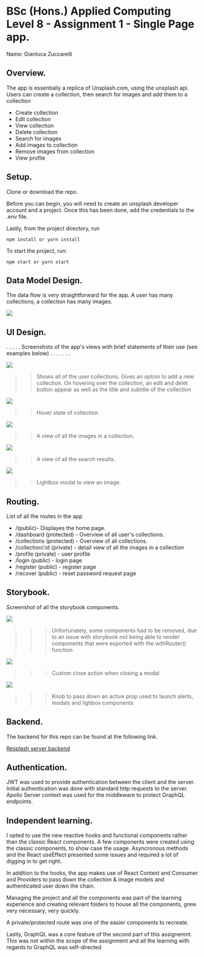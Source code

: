 # BSc (Hons.) Applied Computing Level 8 - Assignment 1 - Single Page app.

Name: Gianluca Zuccarelli

## Overview.

The app is essentially a replica of Unsplash.com, using  the unsplash api. Users can create a collection, then search for images and add them to a collection

- Create collection
- Edit collection
- View collection
- Delete collection
- Search for images
- Add images to collection
- Remove images from collection
- View profile

## Setup.

Clone or download the repo.

Before you can begin, you will need to create an unsplash developer account and a project. Once this has been done, add the credentials to the .env file.

Lastly, from the project directory, run

`npm install or yarn install`

To start the project, run:

`npm start or yarn start`

## Data Model Design.

The data flow is very straightforward for the app. A user has many collections, a collection has many images.

![][diagram]

## UI Design.

. . . . . Screenshots of the app's views with brief statements of their use (see examples below) . . . . . . .

![][main]

>> Shows all of the user collections. Gives an option to add a new collection. On hovering over the collection, an edit and delet button appear as well as the title and subtitle of the collection

![][hover]

>> Hover state of collection

![][mason]

>> A view of all the images in a collection.

![][search]

>> A view of all the search results.

![][modal]

>> Lightbox modal to view an image.

## Routing.

List of all the routes in the app

- /(public)- Displayes the home page.
- /dashboard (protected) - Overview of all user's collections.
- /collections (protected) - Overview of all collections.
- /collection/:id (private) - detail view of all the images in a collection
- /profile (private) - user profile
- /login (public) - login page
- /register (public) - register page
- /recover (public) - reset password request page

## Storybook.

Screenshot of all the storybook components.

![][stories]

>>> Unfortunately, some components had to be removed, due to an issue with storybook not being able to render components that were exported with the withRouter() function

![][actions]
>>> Custom close action when closing a modal

![][knobs]
>>> Knob to pass down an active prop used to launch alerts, modals and lighbox components

## Backend.

The backend for this repo can be found at the following link.

[Resplash server backend](https://github.com/kingsleyzissou/resplash-server)

## Authentication.

JWT was used to provide authentication between the client and the server. Initial authentication was done with standard http requests to the server. Apollo Server context was used for the middleware to protect GraphQL endpoints.

## Independent learning.

I opted to use the new reactive hooks and functional components rather than the classic React components. A few components were created using the classic components, to show case the usage. Asyncronous methods and the React useEffect presented some issues and required a lot of digging in to get right.

In addition to the hooks, the app makes use of React Context and Consumer and Providers to pass down the collection & image models and authenticated user down the chain.

Managing the project and all the components was part of the learning experience and creating relevant folders to house all the components, grew very necessary, very quickly.

A private/protected route was one of the easier components to recreate.

Lastly, GraphQL was a core feature of the second part of this assignemnt. This was not within the scope of the assignment and all the learning with regards to GraphQL was self-directed

[diagram]: ./img/diagram.png
[main]: ./img/main.png
[hover]: ./img/hover.png
[mason]: ./img/mason.png
[modal]: ./img/modal.png
[search]: ./img/search.png
[detail]: ./img/detail.png
[stories]: ./img/stories.png
[knobs]: ./img/knobs.png
[actions]: ./img/actions.png
[collection]: ./img/collection.png
